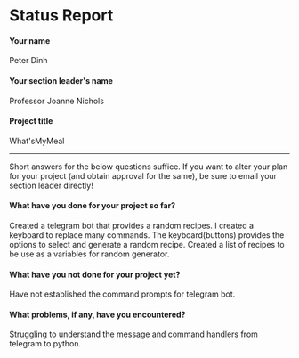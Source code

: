 
# Status Report

#### Your name

Peter Dinh

#### Your section leader's name

Professor Joanne Nichols

#### Project title

What'sMyMeal

***

Short answers for the below questions suffice. If you want to alter your plan for your project (and obtain approval for the same), be sure to email your section leader directly!

#### What have you done for your project so far?

Created a telegram bot that provides a random recipes. I created a keyboard to replace many commands. The keyboard(buttons) provides the options to select and generate a random recipe. Created a list of recipes to be use as a variables for random generator. 

#### What have you not done for your project yet?

Have not established the command prompts for telegram bot. 

#### What problems, if any, have you encountered?

Struggling to understand the message and command handlers from telegram to python. 
